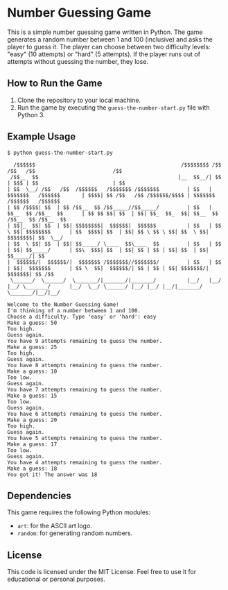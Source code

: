 # Number Guessing Game

This is a simple number guessing game written in Python. The game generates a random number between 1 and 100 (inclusive) and asks the player to guess it. The player can choose between two difficulty levels: "easy" (10 attempts) or "hard" (5 attempts). If the player runs out of attempts without guessing the number, they lose.

## How to Run the Game

1. Clone the repository to your local machine.
2. Run the game by executing the `guess-the-number-start.py` file with Python 3.

## Example Usage

```
$ python guess-the-number-start.py

  /$$$$$$                                               /$$$$$$$$ /$$                       /$$   /$$                         /$$                          
 /$$__  $$                                             |__  $$__/| $$                      | $$$ | $$                        | $$                          
| $$  \__/ /$$   /$$  /$$$$$$   /$$$$$$$ /$$$$$$$         | $$   | $$$$$$$   /$$$$$$       | $$$$| $$ /$$   /$$ /$$$$$$/$$$$ | $$$$$$$   /$$$$$$   /$$$$$$ 
| $$ /$$$$| $$  | $$ /$$__  $$ /$$_____//$$_____/         | $$   | $$__  $$ /$$__  $$      | $$ $$ $$| $$  | $$| $$_  $$_  $$| $$__  $$ /$$__  $$ /$$__  $$
| $$|_  $$| $$  | $$| $$$$$$$$|  $$$$$$|  $$$$$$          | $$   | $$  \ $$| $$$$$$$$      | $$  $$$$| $$  | $$| $$ \ $$ \ $$| $$  \ $$| $$$$$$$$| $$  \__/
| $$  \ $$| $$  | $$| $$_____/ \____  $$\____  $$         | $$   | $$  | $$| $$_____/      | $$\  $$$| $$  | $$| $$ | $$ | $$| $$  | $$| $$_____/| $$      
|  $$$$$$/|  $$$$$$/|  $$$$$$$ /$$$$$$$//$$$$$$$/         | $$   | $$  | $$|  $$$$$$$      | $$ \  $$|  $$$$$$/| $$ | $$ | $$| $$$$$$$/|  $$$$$$$| $$ /$$  
 \______/  \______/  \_______/|_______/|_______/          |__/   |__/  |__/ \_______/      |__/  \__/ \______/ |__/ |__/ |__/|_______/  \_______/|__/|__/  
    
Welcome to the Number Guessing Game!
I'm thinking of a number between 1 and 100. 
Choose a difficulty. Type 'easy' or 'hard': easy
Make a guess: 50
Too high.
Guess again.
You have 9 attempts remaining to guess the number.
Make a guess: 25
Too high.
Guess again.
You have 8 attempts remaining to guess the number.
Make a guess: 10
Too low.
Guess again.
You have 7 attempts remaining to guess the number.
Make a guess: 15
Too low.
Guess again.
You have 6 attempts remaining to guess the number.
Make a guess: 20
Too high.
Guess again.
You have 5 attempts remaining to guess the number.
Make a guess: 17
Too low.
Guess again.
You have 4 attempts remaining to guess the number.
Make a guess: 18
You got it! The answer was 18
``` 

## Dependencies

This game requires the following Python modules:

* `art`: for the ASCII art logo.
* `random`: for generating random numbers.

## License

This code is licensed under the MIT License. Feel free to use it for educational or personal purposes.

